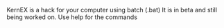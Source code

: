 KernEX is a hack for your computer using batch (.bat)
It is in beta and still being worked on.
Use help for the commands
